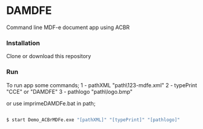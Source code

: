 # DAMDFE

Command line MDF-e document app using ACBR

### Installation
Clone or download this repository

### Run 
To run app some commands; 
1 - pathXML "path\123-mdfe.xml"
2 - typePrint "CCE" or "DAMDFE"
3 - pathlogo "path\logo.bmp"

or use imprimeDAMDFe.bat in path;




```sh

$ start Demo_ACBrMDFe.exe "[pathXML]" "[typePrint]" "[pathlogo]"
```
